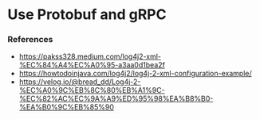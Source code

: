 # Use Protobuf and gRPC

### References

- https://pakss328.medium.com/log4j2-xml-%EC%84%A4%EC%A0%95-a3aa0d1bea2f
- https://howtodoinjava.com/log4j2/log4j-2-xml-configuration-example/
- https://velog.io/@bread_dd/Log4j-2-%EC%A0%9C%EB%8C%80%EB%A1%9C-%EC%82%AC%EC%9A%A9%ED%95%98%EA%B8%B0-%EA%B0%9C%EB%85%90